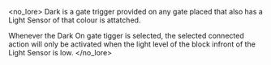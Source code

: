 <no_lore>
Dark is a gate trigger provided on any gate placed that also has a Light Sensor of that colour is attatched.

Whenever the Dark On gate tigger is selected, the selected connected action will only be activated when the light level of the block infront of the Light Sensor is low.
</no_lore>
